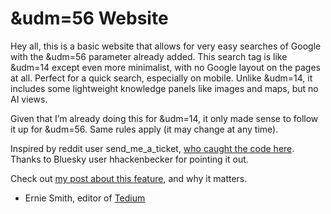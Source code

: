 # &udm=56 Website

Hey all, this is a basic website that allows for very easy searches of Google with the &udm=56 parameter already added. This search tag is like &udm=14 except even more minimalist, with no Google layout on the pages at all. Perfect for a quick search, especially on mobile. Unlike &udm=14, it includes some lightweight knowledge panels like images and maps, but no AI views.

Given that I’m already doing this for &udm=14, it only made sense to follow it up for &udm=56. Same rules apply (it may change at any time).

Inspired by reddit user send_me_a_ticket, [who caught the code here](https://www.reddit.com/r/sysadmin/comments/1le5ibq/googles_udm56_parameter_unlocks_cleaner_and/). Thanks to Bluesky user hhackenbecker for pointing it out.‬

Check out [my post about this feature](https://tedium.co/2024/05/17/google-web-search-make-default/), and why it matters.

- Ernie Smith, editor of [Tedium](https://tedium.co)
